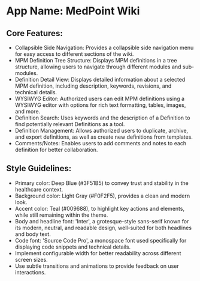 # **App Name**: MedPoint Wiki

## Core Features:

- Collapsible Side Navigation: Provides a collapsible side navigation menu for easy access to different sections of the wiki.
- MPM Definition Tree Structure: Displays MPM definitions in a tree structure, allowing users to navigate through different modules and sub-modules.
- Definition Detail View: Displays detailed information about a selected MPM definition, including description, keywords, revisions, and technical details.
- WYSIWYG Editor: Authorized users can edit MPM definitions using a WYSIWYG editor with options for rich text formatting, tables, images, and more.
- Definition Search: Uses keywords and the description of a Definition to find potentially relevant Definitions as a tool.
- Definition Management: Allows authorized users to duplicate, archive, and export definitions, as well as create new definitions from templates.
- Comments/Notes: Enables users to add comments and notes to each definition for better collaboration.

## Style Guidelines:

- Primary color: Deep Blue (#3F51B5) to convey trust and stability in the healthcare context.
- Background color: Light Gray (#F0F2F5), provides a clean and modern look.
- Accent color: Teal (#009688), to highlight key actions and elements, while still remaining within the theme.
- Body and headline font: 'Inter', a grotesque-style sans-serif known for its modern, neutral, and readable design, well-suited for both headlines and body text.
- Code font: 'Source Code Pro', a monospace font used specifically for displaying code snippets and technical details.
- Implement configurable width for better readability across different screen sizes.
- Use subtle transitions and animations to provide feedback on user interactions.